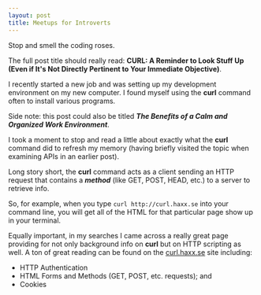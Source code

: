 ```yaml
---
layout: post
title: Meetups for Introverts
---
```


Stop and smell the coding roses.

The full post title should really read: **CURL: A Reminder to Look Stuff Up (Even if It's Not Directly Pertinent to Your Immediate Objective)**.

I recently started a new job and was setting up my development environment on my new computer. I found myself using the **curl** command often to install various programs.

Side note: this post could also be titled ***The Benefits of a Calm and Organized Work Environment***.

I took a moment to stop and read a little about exactly what the **curl** command did to refresh my memory (having briefly visited the topic when examining APIs in an earlier post).

Long story short, the **curl** command acts as a client sending an HTTP request that contains a ***method*** (like GET, POST, HEAD, etc.) to a server to retrieve info.

So, for example, when you type ```curl http://curl.haxx.se``` into your command line, you will get all of the HTML for that particular page show up in your terminal.


Equally important, in my searches I came across a really great page providing for not only background info on **curl** but on HTTP scripting as well. A ton of great reading can be found on the [curl.haxx.se](http://curl.haxx.se/docs/httpscripting.html#Background) site including:

- HTTP Authentication
- HTML Forms and Methods (GET, POST, etc. requests); and
- Cookies